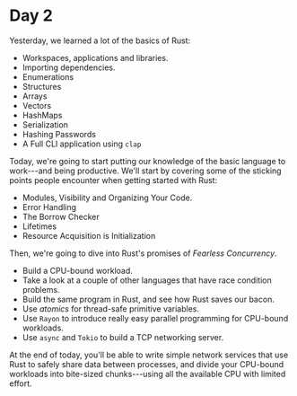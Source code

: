 # Day 2

Yesterday, we learned a lot of the basics of Rust:
* Workspaces, applications and libraries.
* Importing dependencies.
* Enumerations
* Structures
* Arrays
* Vectors
* HashMaps
* Serialization
* Hashing Passwords
* A Full CLI application using `clap`

Today, we're going to start putting our knowledge of the basic language to work---and being productive. We'll start by covering some of the sticking points people encounter when getting started with Rust:

* Modules, Visibility and Organizing Your Code.
* Error Handling
* The Borrow Checker
* Lifetimes
* Resource Acquisition is Initialization

Then, we're going to dive into Rust's promises of *Fearless Concurrency*.

* Build a CPU-bound workload.
* Take a look at a couple of other languages that have race condition problems.
* Build the same program in Rust, and see how Rust saves our bacon.
* Use *atomics* for thread-safe primitive variables.
* Use `Rayon` to introduce really easy parallel programming for CPU-bound workloads.
* Use `async` and `Tokio` to build a TCP networking server.

At the end of today, you'll be able to write simple network services that use Rust to safely share data between processes, and divide your CPU-bound workloads into bite-sized chunks---using all the available CPU with limited effort.

